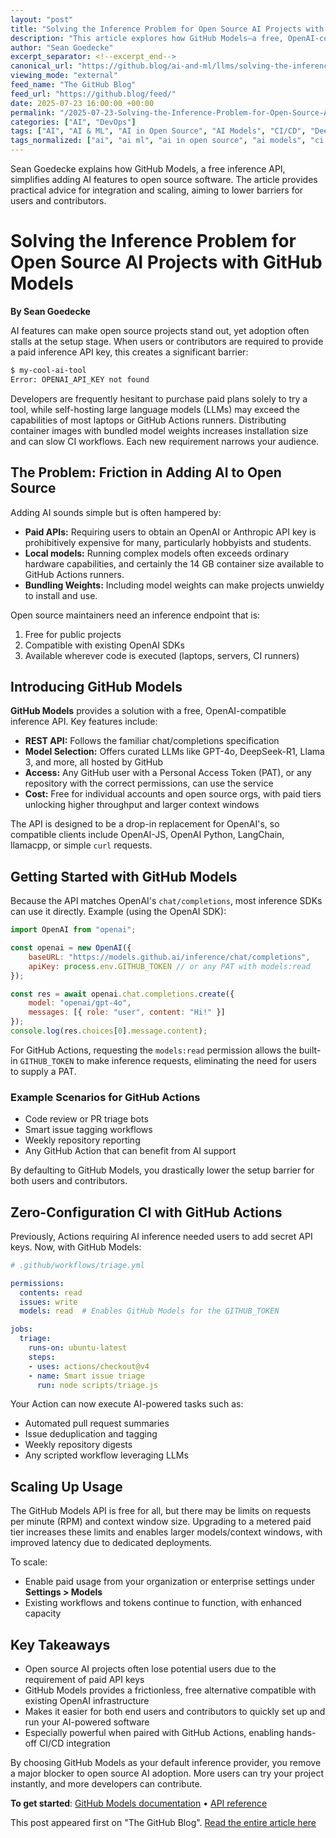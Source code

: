 ```yaml
---
layout: "post"
title: "Solving the Inference Problem for Open Source AI Projects with GitHub Models"
description: "This article explores how GitHub Models—a free, OpenAI-compatible inference API—removes barriers to integrating AI features in open source projects. The piece details setup, CI/CD integration, scaling options, and how this service makes AI-powered software more accessible and easier for contributors and users."
author: "Sean Goedecke"
excerpt_separator: <!--excerpt_end-->
canonical_url: "https://github.blog/ai-and-ml/llms/solving-the-inference-problem-for-open-source-ai-projects-with-github-models/"
viewing_mode: "external"
feed_name: "The GitHub Blog"
feed_url: "https://github.blog/feed/"
date: 2025-07-23 16:00:00 +00:00
permalink: "/2025-07-23-Solving-the-Inference-Problem-for-Open-Source-AI-Projects-with-GitHub-Models.html"
categories: ["AI", "DevOps"]
tags: ["AI", "AI & ML", "AI in Open Source", "AI Models", "CI/CD", "DeepSeek R1", "DevOps", "GitHub Actions", "GitHub Models", "GPT 4o", "Inference API", "Llama 3", "LLMs", "News", "OpenAI Compatible", "Personal Access Token"]
tags_normalized: ["ai", "ai ml", "ai in open source", "ai models", "ci slash cd", "deepseek r1", "devops", "github actions", "github models", "gpt 4o", "inference api", "llama 3", "llms", "news", "openai compatible", "personal access token"]
---
```


Sean Goedecke explains how GitHub Models, a free inference API, simplifies adding AI features to open source software. The article provides practical advice for integration and scaling, aiming to lower barriers for users and contributors.<!--excerpt_end-->

# Solving the Inference Problem for Open Source AI Projects with GitHub Models

**By Sean Goedecke**

AI features can make open source projects stand out, yet adoption often stalls at the setup stage. When users or contributors are required to provide a paid inference API key, this creates a significant barrier:

```bash
$ my-cool-ai-tool
Error: OPENAI_API_KEY not found
```

Developers are frequently hesitant to purchase paid plans solely to try a tool, while self-hosting large language models (LLMs) may exceed the capabilities of most laptops or GitHub Actions runners. Distributing container images with bundled model weights increases installation size and can slow CI workflows. Each new requirement narrows your audience.

## The Problem: Friction in Adding AI to Open Source

Adding AI sounds simple but is often hampered by:

- **Paid APIs:** Requiring users to obtain an OpenAI or Anthropic API key is prohibitively expensive for many, particularly hobbyists and students.
- **Local models:** Running complex models often exceeds ordinary hardware capabilities, and certainly the 14 GB container size available to GitHub Actions runners.
- **Bundling Weights:** Including model weights can make projects unwieldy to install and use.

Open source maintainers need an inference endpoint that is:

1. Free for public projects
2. Compatible with existing OpenAI SDKs
3. Available wherever code is executed (laptops, servers, CI runners)

## Introducing GitHub Models

**GitHub Models** provides a solution with a free, OpenAI-compatible inference API. Key features include:

- **REST API:** Follows the familiar chat/completions specification
- **Model Selection:** Offers curated LLMs like GPT-4o, DeepSeek-R1, Llama 3, and more, all hosted by GitHub
- **Access:** Any GitHub user with a Personal Access Token (PAT), or any repository with the correct permissions, can use the service
- **Cost:** Free for individual accounts and open source orgs, with paid tiers unlocking higher throughput and larger context windows

The API is designed to be a drop-in replacement for OpenAI's, so compatible clients include OpenAI-JS, OpenAI Python, LangChain, llamacpp, or simple `curl` requests.

## Getting Started with GitHub Models

Because the API matches OpenAI's `chat/completions`, most inference SDKs can use it directly. Example (using the OpenAI SDK):

```javascript
import OpenAI from "openai";

const openai = new OpenAI({
    baseURL: "https://models.github.ai/inference/chat/completions",
    apiKey: process.env.GITHUB_TOKEN // or any PAT with models:read
});

const res = await openai.chat.completions.create({
    model: "openai/gpt-4o",
    messages: [{ role: "user", content: "Hi!" }]
});
console.log(res.choices[0].message.content);
```

For GitHub Actions, requesting the `models:read` permission allows the built-in `GITHUB_TOKEN` to make inference requests, eliminating the need for users to supply a PAT.

### Example Scenarios for GitHub Actions

- Code review or PR triage bots
- Smart issue tagging workflows
- Weekly repository reporting
- Any GitHub Action that can benefit from AI support

By defaulting to GitHub Models, you drastically lower the setup barrier for both users and contributors.

## Zero-Configuration CI with GitHub Actions

Previously, Actions requiring AI inference needed users to add secret API keys. Now, with GitHub Models:

```yaml
# .github/workflows/triage.yml

permissions:
  contents: read
  issues: write
  models: read  # Enables GitHub Models for the GITHUB_TOKEN

jobs:
  triage:
    runs-on: ubuntu-latest
    steps:
    - uses: actions/checkout@v4
    - name: Smart issue triage
      run: node scripts/triage.js
```

Your Action can now execute AI-powered tasks such as:

- Automated pull request summaries
- Issue deduplication and tagging
- Weekly repository digests
- Any scripted workflow leveraging LLMs

## Scaling Up Usage

The GitHub Models API is free for all, but there may be limits on requests per minute (RPM) and context window size. Upgrading to a metered paid tier increases these limits and enables larger models/context windows, with improved latency due to dedicated deployments.

To scale:

- Enable paid usage from your organization or enterprise settings under **Settings > Models**
- Existing workflows and tokens continue to function, with enhanced capacity

## Key Takeaways

- Open source AI projects often lose potential users due to the requirement of paid API keys
- GitHub Models provides a frictionless, free alternative compatible with existing OpenAI infrastructure
- Makes it easier for both end users and contributors to quickly set up and run your AI-powered software
- Especially powerful when paired with GitHub Actions, enabling hands-off CI/CD integration

By choosing GitHub Models as your default inference provider, you remove a major blocker to open source AI adoption. More users can try your project instantly, and more developers can contribute.

**To get started**: [GitHub Models documentation](https://docs.github.com/en/github-models) • [API reference](https://docs.github.com/en/github-models/reference)

This post appeared first on "The GitHub Blog". [Read the entire article here](https://github.blog/ai-and-ml/llms/solving-the-inference-problem-for-open-source-ai-projects-with-github-models/)
